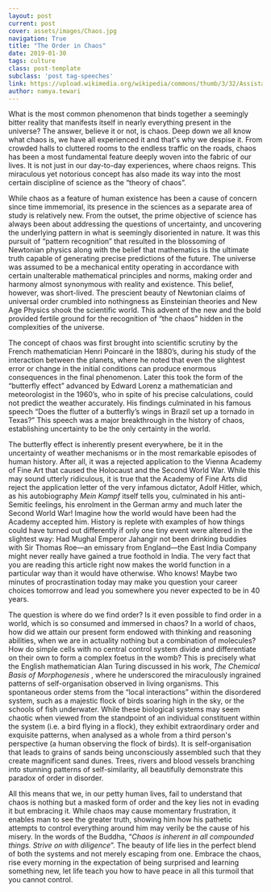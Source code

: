 ```yaml
---
layout: post
current: post
cover: assets/images/Chaos.jpg
navigation: True
title: "The Order in Chaos"
date: 2019-01-30
tags: culture
class: post-template
subclass: 'post tag-speeches'
link: https://upload.wikimedia.org/wikipedia/commons/thumb/3/32/Assistants_and_George_Frederic_Watts_-_Chaos_-_Google_Art_Project.jpg/1280px-Assistants_and_George_Frederic_Watts_-_Chaos_-_Google_Art_Project.jpg
author: namya.tewari
---
```

What is the most common phenomenon that binds together a seemingly bitter reality that manifests itself in nearly everything present in the universe? The answer, believe it or not, is chaos. Deep down we all know what chaos is, we have all experienced it and that's why we despise it. From crowded halls to cluttered rooms to the endless traffic on the roads, chaos has been a most fundamental feature deeply woven into the fabric of our lives. It is not just in our day-to-day experiences, where chaos reigns. This miraculous yet notorious concept has also made its way into the most certain discipline of science as the “theory of chaos”.

While chaos as a feature of human existence has been a cause of concern since time immemorial, its presence in the sciences as a separate area of study is relatively new. From the outset, the prime objective of science has always been about addressing the questions of uncertainty, and uncovering the underlying pattern in what is seemingly disoriented in nature. It was this pursuit of “pattern recognition” that resulted in the blossoming of Newtonian physics along with the belief that mathematics is the ultimate truth capable of generating precise predictions of the future. The universe was assumed to be a mechanical entity operating in accordance with certain unalterable mathematical principles and norms, making order and harmony almost synonymous with reality and existence. This belief, however, was short-lived. The prescient beauty of Newtonian claims of universal order crumbled into nothingness as Einsteinian theories and New Age Physics shook the scientific world. This advent of the new and the bold provided fertile ground for the recognition of “the chaos” hidden in the complexities of the universe.

The concept of chaos was first brought into scientific scrutiny by the French mathematician Henri Poincaré in the 1880’s, during his study of the interaction between the planets, where he noted that even the slightest error or change in the initial conditions can produce enormous consequences in the final phenomenon. Later this took the form of the “butterfly effect” advanced by Edward Lorenz a mathematician and meteorologist in the 1960’s, who in spite of his precise calculations, could not predict the weather accurately. His findings culminated in his famous speech “Does the flutter of a butterfly’s wings in Brazil set up a tornado in Texas?” This speech was a major breakthrough in the history of chaos, establishing uncertainty to be the only certainty in the world.

The butterfly effect is inherently present everywhere, be it in the uncertainty of weather mechanisms or in the most remarkable episodes of human history. After all, it was a rejected application to the Vienna Academy of Fine Art that caused the Holocaust and the Second World War. While this may sound utterly ridiculous, it is true that the Academy of Fine Arts did reject the application letter of the very infamous dictator, Adolf Hitler, which, as his autobiography <i>Mein Kampf</i> itself tells you, culminated in his anti-Semitic feelings, his enrolment in the German army and much later the Second World War! Imagine how the world would have been had the Academy accepted him. History is replete with examples of how things could have turned out differently if only one tiny event were altered in the slightest way: Had Mughal Emperor Jahangir not been drinking buddies with Sir Thomas Roe―an emissary from England―the East India Company might never really have gained a true foothold in India. The very fact that you are reading this article right now makes the world function in a particular way than it would have otherwise. Who knows! Maybe two minutes of procrastination today may make you question your career choices tomorrow and lead you somewhere you never expected to be in 40 years.

The question is where do we find order? Is it even possible to find order in a world, which is so consumed and immersed in chaos? In a world of chaos, how did we attain our present form endowed with thinking and reasoning abilities, when we are in actuality nothing but a combination of molecules? How do simple cells with no central control system divide and differentiate on their own to form a complex foetus in the womb? This is precisely what the English mathematician Alan Turing discussed in his work, <i>The Chemical Basis of Morphogenesis </i>, where he underscored the miraculously ingrained patterns of self-organisation observed in living organisms. This spontaneous order stems from the “local interactions” within the disordered system, such as a majestic flock of birds soaring high in the sky, or the schools of fish underwater. While these biological systems may seem chaotic when viewed from the standpoint of an individual constituent within the system (i.e. a bird flying in a flock), they exhibit extraordinary order and exquisite patterns, when analysed as a whole from a third person's perspective (a human observing the flock of birds). It is self-organisation that leads to grains of sands being unconsciously assembled such that they create magnificent sand dunes. Trees, rivers and blood vessels branching into stunning patterns of self-similarity, all beautifully demonstrate this paradox of order in disorder.

All this means that we, in our petty human lives, fail to understand that chaos is nothing but a masked form of order and the key lies not in evading it but embracing it. While chaos may cause momentary frustration, it enables man to see the greater truth, showing him how his pathetic attempts to control everything around him may verily be the cause of his misery. In the words of the Buddha, “<i>Chaos is inherent in all compounded things. Strive on with diligence</i>”. The beauty of life lies in the perfect blend of both the systems and not merely escaping from one. Embrace the chaos, rise every morning in the expectation of being surprised and learning something new, let life teach you how to have peace in all this turmoil that you cannot control.



